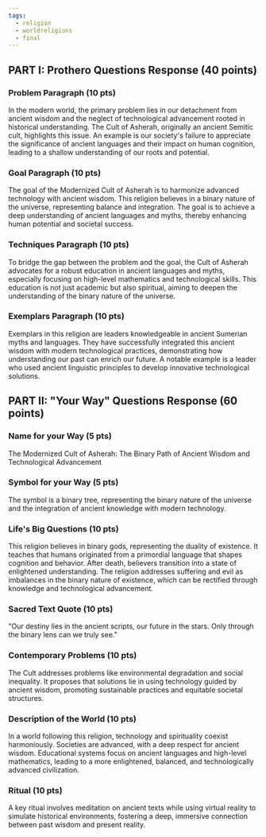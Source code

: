 ```yaml
---
tags:
  - religion
  - worldreligions
  - final
---
```

## PART I: Prothero Questions Response (40 points)

### Problem Paragraph (10 pts)

In the modern world, the primary problem lies in our detachment from ancient wisdom and the neglect of technological advancement rooted in historical understanding. The Cult of Asherah, originally an ancient Semitic cult, highlights this issue. An example is our society's failure to appreciate the significance of ancient languages and their impact on human cognition, leading to a shallow understanding of our roots and potential.

### Goal Paragraph (10 pts)

The goal of the Modernized Cult of Asherah is to harmonize advanced technology with ancient wisdom. This religion believes in a binary nature of the universe, representing balance and integration. The goal is to achieve a deep understanding of ancient languages and myths, thereby enhancing human potential and societal success.

### Techniques Paragraph (10 pts)

To bridge the gap between the problem and the goal, the Cult of Asherah advocates for a robust education in ancient languages and myths, especially focusing on high-level mathematics and technological skills. This education is not just academic but also spiritual, aiming to deepen the understanding of the binary nature of the universe.

### Exemplars Paragraph (10 pts)

Exemplars in this religion are leaders knowledgeable in ancient Sumerian myths and languages. They have successfully integrated this ancient wisdom with modern technological practices, demonstrating how understanding our past can enrich our future. A notable example is a leader who used ancient linguistic principles to develop innovative technological solutions.

## PART II: "Your Way" Questions Response (60 points)

### Name for your Way (5 pts)

The Modernized Cult of Asherah: The Binary Path of Ancient Wisdom and Technological Advancement

### Symbol for your Way (5 pts)

The symbol is a binary tree, representing the binary nature of the universe and the integration of ancient knowledge with modern technology.

### Life's Big Questions (10 pts)

This religion believes in binary gods, representing the duality of existence. It teaches that humans originated from a primordial language that shapes cognition and behavior. After death, believers transition into a state of enlightened understanding. The religion addresses suffering and evil as imbalances in the binary nature of existence, which can be rectified through knowledge and technological advancement.

### Sacred Text Quote (10 pts)

"Our destiny lies in the ancient scripts, our future in the stars. Only through the binary lens can we truly see."

### Contemporary Problems (10 pts)

The Cult addresses problems like environmental degradation and social inequality. It proposes that solutions lie in using technology guided by ancient wisdom, promoting sustainable practices and equitable societal structures.

### Description of the World (10 pts)

In a world following this religion, technology and spirituality coexist harmoniously. Societies are advanced, with a deep respect for ancient wisdom. Educational systems focus on ancient languages and high-level mathematics, leading to a more enlightened, balanced, and technologically advanced civilization.

### Ritual (10 pts)

A key ritual involves meditation on ancient texts while using virtual reality to simulate historical environments, fostering a deep, immersive connection between past wisdom and present reality.